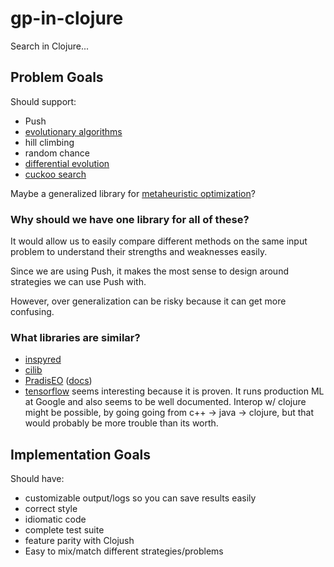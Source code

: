 # gp-in-clojure

Search in Clojure...

## Problem Goals

Should support:

* Push
* [evolutionary algorithms](https://en.wikipedia.org/wiki/Evolutionary_algorithm)
* hill climbing
* random chance
* [differential evolution](https://en.wikipedia.org/wiki/Differential_evolution)
* [cuckoo search](https://en.wikipedia.org/wiki/Cuckoo_search)

Maybe a generalized library for
[metaheuristic optimization](http://www.scholarpedia.org/article/Metaheuristic_Optimization)?


### Why should we have one library for all of these?

It would allow us to easily compare different methods on
the same input problem to understand their strengths 
and weaknesses easily.

Since we are using Push, it makes the most sense to design
around strategies we can use Push with.

However, over generalization can be risky because it can 
get more confusing.

### What libraries are similar?

* [inspyred](https://pythonhosted.org/inspyred/overview.html) 
* [cilib](https://github.com/cirg-up/cilib)
* [PradisEO](http://paradiseo.gforge.inria.fr/index.php) ([docs](http://paradiseo.gforge.inria.fr/addon/eo/doc/index.html))
* [tensorflow](https://www.tensorflow.org/) seems interesting because it is proven. It runs production ML at Google and 
  also seems to be well documented. Interop w/ clojure might be possible, by going going from c++ -> java -> clojure, but that would probably be more trouble than its worth.


## Implementation Goals

Should have:

* customizable output/logs so you can save results easily
* correct style
* idiomatic code
* complete test suite
* feature parity with Clojush
* Easy to mix/match different strategies/problems
